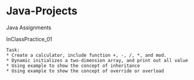 # Java-Projects
Java Assignments

InClassPractice_01
	
	Task: 
	* Create a calculator, include function +, -, /, *, and mod.
	* Dynamic initializes a two-dimension array, and print out all value
	* Using example to show the concept of inheritance
	* Using example to show the concept of override or overload

